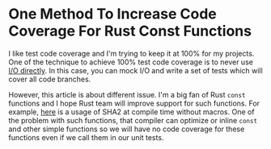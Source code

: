# One Method To Increase Code Coverage For Rust Const Functions

I like test code coverage and I'm trying to keep it at 100% for my projects. One of the technique to achieve 100% test code coverage is to never use [I/O directly](https://medium.com/@sergeyshandar/functionalscript-5cf817345376). In this case, you can mock I/O and write a set of tests which will cover all code branches.

However, this article is about different issue. I'm a big fan of Rust `const` functions and I hope Rust team will improve support for such functions. For example, [here](https://github.com/datablockset/blockset/blob/main/blockset-lib/src/sha2/sha224.rs#L16) is a usage of SHA2 at compile time without macros. 
One of the problem with such functions, that compiler can optimize or inline `const` and other simple functions so we will have no code coverage for these functions even if we call them in our unit tests.

